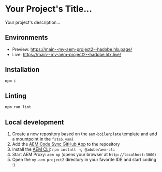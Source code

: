 # Your Project's Title...
Your project's description...

## Environments
- Preview: https://main--my-aem-project2--hadobe.hlx.page/
- Live: https://main--my-aem-project2--hadobe.hlx.live/

## Installation

```sh
npm i
```

## Linting

```sh
npm run lint
```

## Local development

1. Create a new repository based on the `aem-boilerplate` template and add a mountpoint in the `fstab.yaml`
1. Add the [AEM Code Sync GitHub App](https://github.com/apps/aem-code-sync) to the repository
1. Install the [AEM CLI](https://github.com/adobe/helix-cli): `npm install -g @adobe/aem-cli`
1. Start AEM Proxy: `aem up` (opens your browser at `http://localhost:3000`)
1. Open the `my-aem-project2` directory in your favorite IDE and start coding :)
